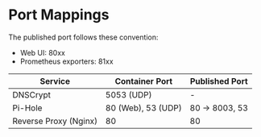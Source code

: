 # Port Mappings

The published port follows these convention:

- Web UI: 80xx
- Prometheus exporters: 81xx

|         Service       |        Container Port      |   Published Port   |
|-----------------------|----------------------------|--------------------|
| DNSCrypt              | 5053 (UDP)                 | -                  |
| Pi-Hole               | 80 (Web), 53 (UDP)         | 80   -> 8003, 53   |
| Reverse Proxy (Nginx) | 80                         | 80                 |
